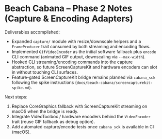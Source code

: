 # Beach Cabana – Phase 2 Notes (Capture & Encoding Adapters)

Deliverables accomplished:

- Expanded `capture/` module with resize/downscale helpers and a `FrameProducer` trait consumed by both streaming and encoding flows.
- Implemented `GifVideoEncoder` as the initial software fallback plus `encode` CLI command (animated GIF output, downscaling via `--max-width`).
- Hooked CLI streaming/encoding commands into the capture abstraction, so future ScreenCaptureKit and hardware encoders can slot in without touching CLI surfaces.
- Feature-gated ScreenCaptureKit bridge remains planned via `cabana_sck` following the spike instructions (`docs/beach-cabana/screencapturekit-spike.md`).

Next steps:

1. Replace CoreGraphics fallback with ScreenCaptureKit streaming on macOS when the bridge is ready.
2. Integrate VideoToolbox / hardware encoders behind the `VideoEncoder` trait (reuse GIF fallback as debug option).
3. Add automated capture/encode tests once `cabana_sck` is available in CI (macOS). 
